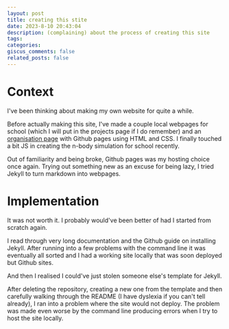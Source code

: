 ```yaml
---
layout: post
title: creating this stite
date: 2023-8-10 20:43:04
description: (complaining) about the process of creating this site
tags:
categories:
giscus_comments: false
related_posts: false
---
```


# Context

I've been thinking about making my own website for quite a while.

Before actually making this site, I've made a couple local webpages for school (which I will put in the projects page if I do remember) and an [organisation page](https://softwarecats.github.io/) with Github pages using HTML and CSS. I finally touched a bit JS in creating the n-body simulation for school recently.

Out of familiarity and being broke, Github pages was my hosting choice once again. Trying out something new as an excuse for being lazy, I tried Jekyll to turn markdown into webpages.

# Implementation

It was not worth it. I probably would've been better of had I started from scratch again.

I read through very long documentation and the Github guide on installing Jekyll. After running into a few problems with the command line it was eventually all sorted and I had a working site locally that was soon deployed but Github sites.

And then I realised I could've just stolen someone else's template for Jekyll.

After deleting the repository, creating a new one from the template and then carefully walking through the README (I have dyslexia if you can't tell already), I ran into a problem where the site would not deploy. The problem was made even worse by the command line producing errors when I try to host the site locally.
